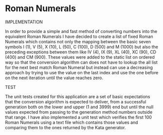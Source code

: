 # Roman Numerals

IMPLEMENTATION

In order to provide a simple and fast method of converting numbers into the
equivalent Roman Numerals I have decided to create a list of fixed Roman
Numerals which contains not only the mapping between the basic seven symbols
I (1), V (5), X (10), L (50), C (100), D (500) and M (1000) but also the
preceding exceptions between them like IV (4), IX (9), XL (40), XC (90), CD
(400) and CM (900). These values were added to the static list on ordered way
so that the conversion algorithm can does not have to lookup the all list for
the next best match Roman Numeral but instead can use a decreasing approach by
trying to use the value on the last index and use the one before on the next
iteration until the value reaches zero.

TEST

The unit tests created for this application are a set of basic expectations
that the conversion algorithm is expected to deliver, from a successful
generation both on the lower and upper (1 and 3999) end but until the null
values expected from passing to the generation method numbers outside that
range. I have also implemented a unit test which verifies the first 100 Roman
Numerals using a text file which contains those values and comparing them to 
the ones returned by the Kata generator.
